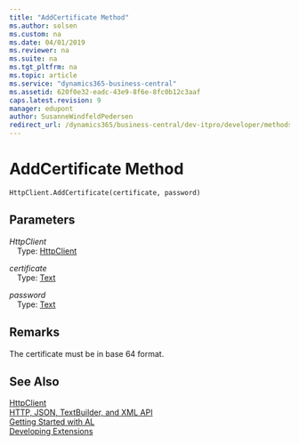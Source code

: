 ```yaml
---
title: "AddCertificate Method"
ms.author: solsen
ms.custom: na
ms.date: 04/01/2019
ms.reviewer: na
ms.suite: na
ms.tgt_pltfrm: na
ms.topic: article
ms.service: "dynamics365-business-central"
ms.assetid: 620f0e32-eadc-43e9-8f6e-8fc0b12c3aaf
caps.latest.revision: 9
manager: edupont
author: SusanneWindfeldPedersen
redirect_url: /dynamics365/business-central/dev-itpro/developer/methods-auto/library
---
```

<!--This topic is deprected, see redirection URL-->



# AddCertificate Method

```
HttpClient.AddCertificate(certificate, password)
```
## Parameters
*HttpClient*  
&emsp;Type: [HttpClient](httpclient-class.md)

*certificate*  
&emsp;Type: [Text](../datatypes/devenv-text-data-type.md)

*password*  
&emsp;Type: [Text](../datatypes/devenv-text-data-type.md)

## Remarks

The certificate must be in base 64 format.

## See Also
[HttpClient](httpclient-class.md)  
[HTTP, JSON, TextBuilder, and XML API](../devenv-restapi-overview.md)  
[Getting Started with AL](../devenv-get-started.md)  
[Developing Extensions](../devenv-dev-overview.md)  